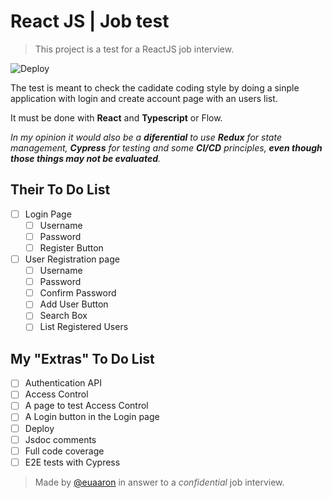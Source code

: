 # React JS | Job test

> This project is a test for a ReactJS job interview.

![Deploy](https://img.shields.io/github/deployments/euaaron/react-test/production?label=Vercel&logo=vercel&logoColor=white)


The test is meant to check the cadidate coding style by doing a sinple application with login and create account page with an users list.

It must be done with **React** and **Typescript** or Flow.

*In my opinion it would also be a **diferential** to use **Redux** for state management, **Cypress** for testing and some **CI/CD** principles, **even though those things may not be evaluated**.*

## Their To Do List

- [ ] Login Page
  - [ ] Username
  - [ ] Password
  - [ ] Register Button
- [ ] User Registration page
  - [ ] Username
  - [ ] Password
  - [ ] Confirm Password
  - [ ] Add User Button
  - [ ] Search Box
  - [ ] List Registered Users

## My "Extras" To Do List

- [ ] Authentication API
- [ ] Access Control
- [ ] A page to test Access Control
- [ ] A Login button in the Login page
- [ ] Deploy
- [ ] Jsdoc comments
- [ ] Full code coverage
- [ ] E2E tests with Cypress

> Made by [@euaaron](https://github.com/euaaron) in answer to a *confidential* job interview.

